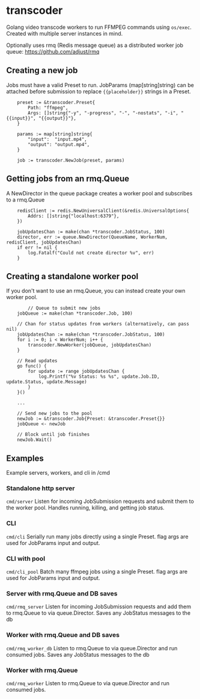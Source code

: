 # transcoder
Golang video transcode workers to run FFMPEG commands using `os/exec`. Created with multiple server instances in mind.

Optionally uses rmq (Redis message queue) as a distributed worker job queue:
https://github.com/adjust/rmq

## Creating a new job
Jobs must have a valid Preset to run. JobParams (map[string]string) can be attached before submission to replace `{{placeholder}}` strings in a Preset.
```
	preset := &transcoder.Preset{
		Path: "ffmpeg",
		Args: []string{"-y", "-progress", "-", "-nostats", "-i", "{{input}}", "{{output}}"},
	}

	params := map[string]string{
		"input":  "input.mp4",
		"output": "output.mp4",
	}

	job := transcoder.NewJob(preset, params)
```

## Getting jobs from an rmq.Queue
A NewDirector in the queue package creates a worker pool and subscribes to a rmq.Queue
```
	redisClient := redis.NewUniversalClient(&redis.UniversalOptions{
		Addrs: []string{"localhost:6379"},
	})

	jobUpdatesChan := make(chan *transcoder.JobStatus, 100)
	director, err := queue.NewDirector(QueueName, WorkerNum, redisClient, jobUpdatesChan)
	if err != nil {
		log.Fatalf("Could not create director %v", err)
	}
```

## Creating a standalone worker pool
If you don't want to use an rmq.Queue, you can instead create your own worker pool.
```
        // Queue to submit new jobs
	jobQueue := make(chan *transcoder.Job, 100)

	// Chan for status updates from workers (alternatively, can pass nil)
	jobUpdatesChan := make(chan *transcoder.JobStatus, 100)
	for i := 0; i < WorkerNum; i++ {
		transcoder.NewWorker(jobQueue, jobUpdatesChan)
	}

	// Read updates
	go func() {
		for update := range jobUpdatesChan {
			log.Printf("%v Status: %s %s", update.Job.ID, update.Status, update.Message)
		}
	}()

    ...

	// Send new jobs to the pool
	newJob := &transcoder.Job{Preset: &transcoder.Preset{}}
	jobQueue <- newJob

	// Block until job finishes
	newJob.Wait()

```


## Examples
Example servers, workers, and cli in /cmd
### Standalone http server
`cmd/server` Listen for incoming JobSubmission requests and submit them to the worker pool. Handles running, killing, and getting job status.
### CLI
`cmd/cli` Serially run many jobs directly using a single Preset. flag args are used for JobParams input and output.
### CLI with pool
`cmd/cli_pool` Batch many ffmpeg jobs using a single Preset. flag args are used for JobParams input and output.
### Server with rmq.Queue and DB saves
`cmd/rmq_server` Listen for incoming JobSubmission requests and add them to rmq.Queue to via queue.Director. Saves any JobStatus messages to the db
### Worker with rmq.Queue and DB saves
`cmd/rmq_worker_db` Listen to rmq.Queue to via queue.Director and run consumed jobs. Saves any JobStatus messages to the db
### Worker with rmq.Queue
`cmd/rmq_worker` Listen to rmq.Queue to via queue.Director and run consumed jobs.
